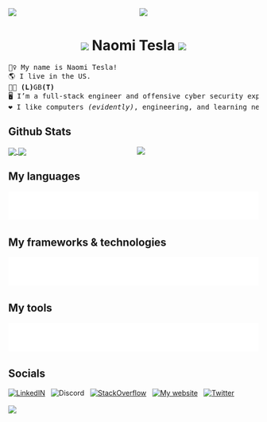 <!--- ~~~~~~~~~~~~~~~~~~~~~~~~~~~~~~~~~~~~~~~~~~~~~~~~~~~~~~~~~~~~~~~~~~~~~~~~~~~~~~~~~~~~ --->

<img  src="https://user-images.githubusercontent.com/110672478/213875284-cb34a791-67d3-46dd-b143-cdc5fde3cc7c.gif"  width="720"/>
<img align='right'  src="https://user-images.githubusercontent.com/110672478/213859389-dddb5018-0f72-43fe-8386-3f20aa68b0ba.gif"  width="240"/>

<h1 align="center">
	<img  src="https://user-images.githubusercontent.com/110672478/213859436-1fcf0ae8-17fc-4987-8c03-e72f24c186ca.gif"  width="24"/> Naomi Tesla <img  src="https://user-images.githubusercontent.com/110672478/213859436-1fcf0ae8-17fc-4987-8c03-e72f24c186ca.gif"  width="24">
</h1>

<!--- ~~~~~~~~~~~~~~~~~~~~~~~~~~~~~~~~~~~~~~~~~~~~~~~~~~~~~~~~~~~~~~~~~~~~~~~~~~~~~~~~~~~~ --->



<!--- ~~~~~~~~~~~~~~~~~~~~~~~~~~~~~~~~~~~~~~~~~~~~~~~~~~~~~~~~~~~~~~~~~~~~~~~~~~~~~~~~~~~~ --->

<pre>
🧙‍♀️ My name is Naomi Tesla!
🌎 I live in the US.
🏳️‍🌈 <b>(L)</b>GB<b>(T)</b>
🖥️ I’m a full-stack engineer and offensive cyber security expert.
❤️ I like computers <i>(evidently)</i>, engineering, and learning new things c:
</pre>

<!--- ~~~~~~~~~~~~~~~~~~~~~~~~~~~~~~~~~~~~~~~~~~~~~~~~~~~~~~~~~~~~~~~~~~~~~~~~~~~~~~~~~~~~ --->



<!--- ~~~~~~~~~~~~~~~~~~~~~~~~~~~~~~~~~~~~~~~~~~~~~~~~~~~~~~~~~~~~~~~~~~~~~~~~~~~~~~~~~~~~ --->

## Github Stats
<div>
	<img align="right"  src="https://user-images.githubusercontent.com/110672478/213859388-ae94b66b-4cff-49e0-8c97-f083e4d2f86c.gif"  width="245"  />
	<a href="#">
		<img align="center" width="500" src="https://github-readme-stats.vercel.app/api?username=NaomiTesla&show_icons=true&theme=omni"  />
	</a>
	<a href="#">
		<img align="center" width="500" src="https://github-readme-stats.vercel.app/api/top-langs?username=NaomiTesla&layout=compact&theme=omni"  />
	</a>
</div>


## My languages
<div>
	<img  src="./assets/css/languages.svg"  alt="Languages">
</div>


## My frameworks & technologies
<div>
	<img  src="./assets/css/frameworks-and-technologies.svg"  alt="Frameworks and technologies">
</div>


## My tools
<div>
	<img  src="./assets/css/tools.svg"  alt="Tools">
</div>


## Socials
<div>
	<a  href="https://www.linkedin.com/in/naomi-tesla">
		<img  width="45"  src="https://cdn.jsdelivr.net/gh/devicons/devicon/icons/linkedin/linkedin-original.svg"  alt="LinkedIN"/></a>  &nbsp;
	<a  href="https://discordapp.com/users/315262571315986432"  style="text-decoration: none">
		<img  width="45"  src="https://user-images.githubusercontent.com/110672478/213858864-abd45924-faf5-41fb-b5bf-1e3f96797384.svg"  alt="Discord"/></a>  &nbsp;
	<a  href="https://stackoverflow.com/users/13565899/naomi-tesla">
		<img  width="45"  src="https://user-images.githubusercontent.com/110672478/213859054-8bde9f78-6782-4b16-aacd-78cae162b0cf.svg"  alt="StackOverflow"/></a>  &nbsp;
	<a  href="https://naomitesla.net/">
		<img  width="45"  src="https://user-images.githubusercontent.com/110672478/213858929-2dd2dcb4-f148-442f-9480-54376284e1ca.png"  alt="My website"/></a>  &nbsp;
	<a  href="https://twitter.com/naomi_tesla">
		<img  width="45"  src="https://cdn.jsdelivr.net/gh/devicons/devicon/icons/twitter/twitter-original.svg"  alt="Twitter"/></a>  &nbsp;
</div>

<!--- ~~~~~~~~~~~~~~~~~~~~~~~~~~~~~~~~~~~~~~~~~~~~~~~~~~~~~~~~~~~~~~~~~~~~~~~~~~~~~~~~~~~~ --->



<!--- ~~~~~~~~~~~~~~~~~~~~~~~~~~~~~~~~~~~~~~~~~~~~~~~~~~~~~~~~~~~~~~~~~~~~~~~~~~~~~~~~~~~~ --->

<br  />
<img  src="https://user-images.githubusercontent.com/110672478/213875284-cb34a791-67d3-46dd-b143-cdc5fde3cc7c.gif"  width="840"/>

<!--- ~~~~~~~~~~~~~~~~~~~~~~~~~~~~~~~~~~~~~~~~~~~~~~~~~~~~~~~~~~~~~~~~~~~~~~~~~~~~~~~~~~~~ --->
